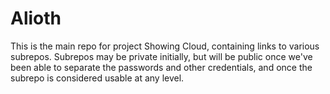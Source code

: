 # Alioth
This is the main repo for project Showing Cloud, containing links to various subrepos. Subrepos may be private initially, but will be public once we've been able to separate the passwords and other credentials, and once the subrepo is considered usable at any level.
